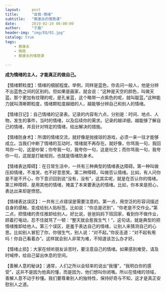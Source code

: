 ```yaml
---
layout:     post
title:      "自我-情绪"
subtitle:   "蔡康永的情商课"
date:       2019-02-24 00:00:00
author:     "于磊"
header-img: "img/EQ/01.jpg"
catalog: true
tags:
    - 蔡康永
    - 情商
    - 蔡康永的情商课

---
```




**成为情绪的主人，才能真正的做自己。**



【情绪颗粒度】：情绪的细腻程度。举例，同样是蓝色，你去问一般人，他是分辨不出蓝色之间的区别的。但如果是画家，就会说：“这种是天空的颜色，叫做天蓝。那个更加有纹理的呢，是孔雀蓝，这个略带一点紫色的呢，就叫靛蓝。”这种能力就叫清晰颗粒度，情绪颗粒度越细的人，越能够分辨自己和别人的情绪。



【情绪日记】：自己情绪的记录表。记录的内容有六点，分别是：时间、地点、人物，发生的事件，当时的情绪，以及后续你的需求。记录的越详细，越能够了解自己的情绪，并且针对特定的情绪，给出解决的措施。



【情绪防身术】：所谓的情绪交流，就好像是抛接球的游戏，必须一来一往才能够成立。当我们中断了情绪的互动时，情绪就不再存在。就好像，你骂我一句，我回骂你一句，这是吵架；你夸我一句，我夸你一句，这是社交；而你骂我一句，我夸你一句，这就是打破规则，也就是情绪防身术。



【情绪表达障碍】：在日常生活中，一共有三种典型的情绪表达障碍。第一种叫做压抑情绪，不准哭，也不好意思笑。第二种障碍，叫做否认情绪。比如，有人问你是不是不开心，你下意识回到说“没有，没有”，这其实呢，就是在否认你的情绪。第三种障碍，是用其他的情绪，掩盖了本来要表达的情绪。比如，你本来是担心，表达出来却是愤怒。



【情绪表达误区】：一共有三点错误是需要注意的。第一点，用空泛的形容词描述自身的感触，变成给别人贴标签。比如说：“你总是迟到”，“你老是不交作业。”第二点，把情绪的责任推卸给别人。好比说，爸爸妈妈下班回家，看到你不做作业，顾着打电动，忍不住就骂了一顿：“整天就会惹我生气！”，这句话，就是典型的把情绪推卸给他人。第三个误区，是羞于表达自己的情绪，让别人来猜测自己的心思。比如别人冒犯了你，你很生气，别人说：“对不起。”你反击道：“对不起有用吗！你自己看着办”。这样就会别人非常为难，不知道该怎么办才好。



【情绪止损】：大家在倾听朋友诉苦时，要注意自己的情绪。如果感到难受，请及时喊停，给自己留出休息的空间。



【善解人意的秘诀】：通常，人们之所以会轻率的说出“我懂”，“我明白你的感受”，这并不是因为他真的懂，而是因为，他们想叫你闭嘴。所以在情绪的领域，善解人意不动于秒懂。我们要尊重别人的独特性，保持好奇与不知，这才是真正安慰别人之道。
